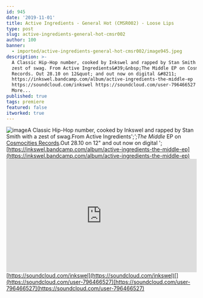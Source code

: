 ```yaml
---
id: 945
date: '2019-11-01'
title: Active Ingredients - General Hot (CMSR002) - Loose Lips
type: post
slug: active-ingredients-general-hot-cmsr002
author: 100
banner:
  - imported/active-ingredients-general-hot-cmsr002/image945.jpeg
description: >-
  A Classic Hip-Hop number, cooked by Inkswel and rapped by Stan Smith with a
  zest of swag. From Active Ingredients&#39;&nbsp;The Middle EP on Cosmocities
  Records. Out 28.10 on 12&quot; and out now on digital &#8211;
  https://inkswel.bandcamp.com/album/active-ingredients-the-middle-ep
  https://soundcloud.com/inkswel https://soundcloud.com/user-796466527 [...]Read
  More...
published: true
tags: premiere
featured: false
itworked: true
---
```

![image](../imported/active-ingredients-general-hot-cmsr002/image945.jpeg)A Classic Hip-Hop number, cooked by Inkswel and rapped by Stan Smith with a zest of swag.From Active Ingredients';_';The Middle_ EP on [Cosmocities Records](https://www.discogs.com/label/1628368-Cosmocities-Records).Out 28.10 on 12" and out now on digital '; [](https://inkswel.bandcamp.com/album/active-ingredients-the-middle-ep)[https://inkswel.bandcamp.com/album/active-ingredients-the-middle-ep](https://inkswel.bandcamp.com/album/active-ingredients-the-middle-ep)<iframe width='100%' height='300' scrolling='no' frameborder='no' allow='autoplay' src='https://w.soundcloud.com/player/?url=https%3A//api.soundcloud.com/tracks/698217943&color=%23ff5500&auto_play=false&hide_related=false&show_comments=true&show_user=true&show_reposts=false&show_teaser=true'></iframe>[https://soundcloud.com/inkswel](https://soundcloud.com/inkswel)[](https://soundcloud.com/user-796466527)[https://soundcloud.com/user-796466527](https://soundcloud.com/user-796466527)